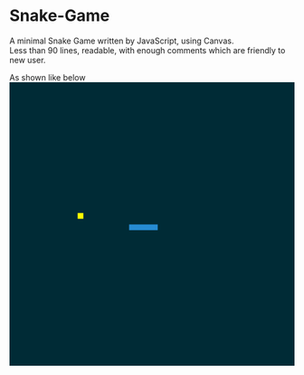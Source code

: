 # Snake-Game
A minimal Snake Game written by JavaScript, using Canvas.  
Less than 90 lines, readable, with enough comments which are friendly to new user.  
  
As shown like below  
![alt text](https://github.com/Ros1n/Snake-Game/blob/master/snake.PNG)

